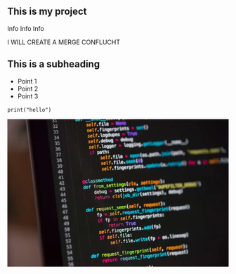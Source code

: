 ## This is my project
Info Info Info

I WILL CREATE A MERGE CONFLUCHT
## This is a subheading

- Point 1
- Point 2
- Point 3

```three back ticks are a code block
print("hello")
```
![Picture](Coding.webp)

  

